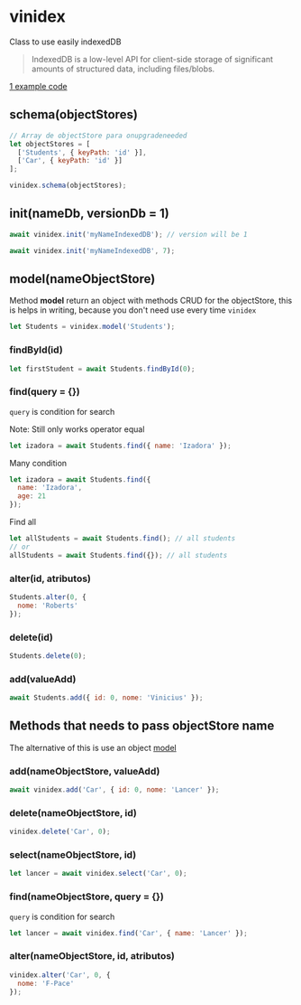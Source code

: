 # vinidex

Class to use easily indexedDB

> IndexedDB is a low-level API for client-side storage of significant amounts of structured data, including files/blobs.

[1 example code](test-async.js)

## schema(objectStores)

```javascript
// Array de objectStore para onupgradeneeded
let objectStores = [
  ['Students', { keyPath: 'id' }],
  ['Car', { keyPath: 'id' }]
];

vinidex.schema(objectStores);
```

## init(nameDb, versionDb = 1)

```javascript
await vinidex.init('myNameIndexedDB'); // version will be 1
```

```javascript
await vinidex.init('myNameIndexedDB', 7);
```

## model(nameObjectStore)

Method **model** return an object with methods CRUD for the objectStore, this is helps in writing, because you don't need use every time `vinidex`

```javascript
let Students = vinidex.model('Students');
```

### findById(id)

```javascript
let firstStudent = await Students.findById(0);
```

### find(query = {})

`query` is condition for search

Note: Still only works operator equal

```javascript
let izadora = await Students.find({ name: 'Izadora' });
```

Many condition

```javascript
let izadora = await Students.find({
  name: 'Izadora',
  age: 21
});
```

Find all

```javascript
let allStudents = await Students.find(); // all students
// or
allStudents = await Students.find({}); // all students
```

### alter(id, atributos)

```javascript
Students.alter(0, {
  nome: 'Roberts'
});
```

### delete(id)

```javascript
Students.delete(0);
```

### add(valueAdd)

```javascript
await Students.add({ id: 0, nome: 'Vinicius' });
```

## Methods that needs to pass objectStore name

The alternative of this is use an object [model](#modelnameobjectstore)

### add(nameObjectStore, valueAdd)

```javascript
await vinidex.add('Car', { id: 0, nome: 'Lancer' });
```

### delete(nameObjectStore, id)

```javascript
vinidex.delete('Car', 0);
```

### select(nameObjectStore, id)

```javascript
let lancer = await vinidex.select('Car', 0);
```

### find(nameObjectStore, query = {})

`query` is condition for search

```javascript
let lancer = await vinidex.find('Car', { name: 'Lancer' });
```

### alter(nameObjectStore, id, atributos)

```javascript
vinidex.alter('Car', 0, {
  nome: 'F-Pace'
});
```
